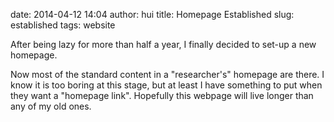date: 2014-04-12 14:04
author: hui
title: Homepage Established
slug: established
tags: website

After being lazy for more than half a year, I finally decided to set-up a new homepage. 

Now most of the standard content in a "researcher's" homepage are there. I know it is too boring at this stage, but at least I have something to put when they want a "homepage link". Hopefully this webpage will live longer than any of my old ones.

